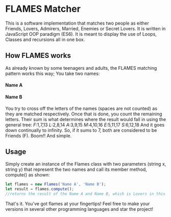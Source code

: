 # FLAMES Matcher
This is a software implementation that matches two people as either Friends, Lovers, Admirers, Married, Enemies or Secret Lovers. It is written in JavaScript OOP paradigm (ES6).
It is meant to display the use of Loops, Classes and recursions all in one box.

## How FLAMES works
As already known by some teenagers and adults, the FLAMES matching pattern works this way;
You take two names:

#### Name A
#### Name B
You try to cross off the letters of the names (spaces are not counted) as they are matched respectively. Once that is done, you count the remaining letters. Their sum is what determines where the result would fall in using the general tree:
*F*:1,7,13
*L*:2,8,14
*A*:3,9,15
*M*:4,10,16
*E*:5,11,17
*S*:6,12,18
And it goes down continually to infinity.
So, if it sums to 7, both are considered to be Friends (F).
Boom!! And simple.

## Usage
Simply create an instance of the Flames class with two parameters (string x, string y) that represent the two names and call its member method, compute() as shown:
```js
let flames = new Flames('Name A', 'Name B');
let result = flames.compute();
//returns the result of the Name A and Name B, which is Lovers in this case.
```
That's it. You've got flames at your fingertips!
Feel free to make your versions in several other programming languages and star the project!
